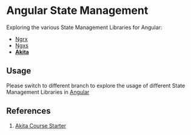 # Angular State Management
Exploring the various State Management Libraries for Angular:
- [Ngrx](https://github.com/ngrx/platform)
- [Ngxs](https://github.com/ngxs/store)
- [**Akita**](https://github.com/datorama/akita)

## Usage
Please switch to different branch to explore the usage of different State Management Libraries in [Angular](https://github.com/angular)

## References
1. [Akita Course Starter](https://github.com/webmasterdevlin/akita-course-starter)
